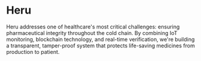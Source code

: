 # Heru
Heru addresses one of healthcare's most critical challenges: ensuring pharmaceutical integrity throughout the cold chain. By combining IoT monitoring, blockchain technology, and real-time verification, we're building a transparent, tamper-proof system that protects life-saving medicines from production to patient.
